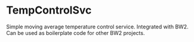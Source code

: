 # TempControlSvc
Simple moving average temperature control service. Integrated with BW2.
Can be used as boilerplate code for other BW2 projects.
